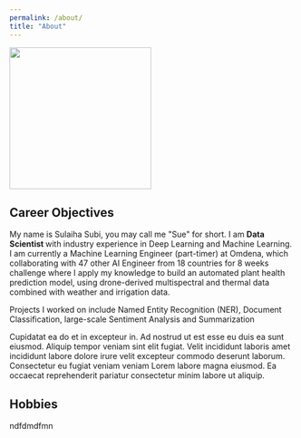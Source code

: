 ```yaml
---
permalink: /about/
title: "About"
---
```

<p> <img src="https://sulaihasubi.github.io/assets/images/dp-600x600.png" width="250" class="align-center"> </p>

Career Objectives
---
My name is Sulaiha Subi, you may call me "Sue" for short. I am <strong> Data Scientist </strong> with industry experience in Deep Learning and Machine Learning.  I am currently a Machine Learning Engineer (part-timer) at Omdena, which collaborating with 47 other AI Engineer from 18 countries for 8 weeks challenge where I apply my knowledge to build an automated plant health prediction model, using drone-derived multispectral and thermal data combined with weather and irrigation data. 

Projects I worked on include Named Entity Recognition (NER), Document Classification, large-scale Sentiment Analysis and Summarization

Cupidatat ea do et in excepteur in. Ad nostrud ut est esse eu duis ea sunt eiusmod. Aliquip tempor veniam sint elit fugiat. Velit incididunt laboris amet incididunt labore dolore irure velit excepteur commodo deserunt laborum. Consectetur eu fugiat veniam veniam Lorem labore magna eiusmod. Ea occaecat reprehenderit pariatur consectetur minim labore ut aliquip.



Hobbies
---

ndfdmdfmn